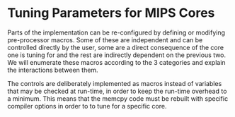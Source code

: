 # Tuning Parameters for MIPS Cores

Parts of the implementation can be re-configured by defining or modifying
pre-processor macros. Some of these are independent and can be controlled
directly by the user, some are a direct consequence of the core one is tuning
for and the rest are indirectly dependent on the previous two. We will
enumerate these macros according to the 3 categories and explain the
interactions between them.

The controls are deliberately implemented as macros instead of variables that
may be checked at run-time, in order to keep the run-time overhead to a
minimum. This means that the memcpy code must be rebuilt with specific
compiler options in order to to tune for a specific core.
